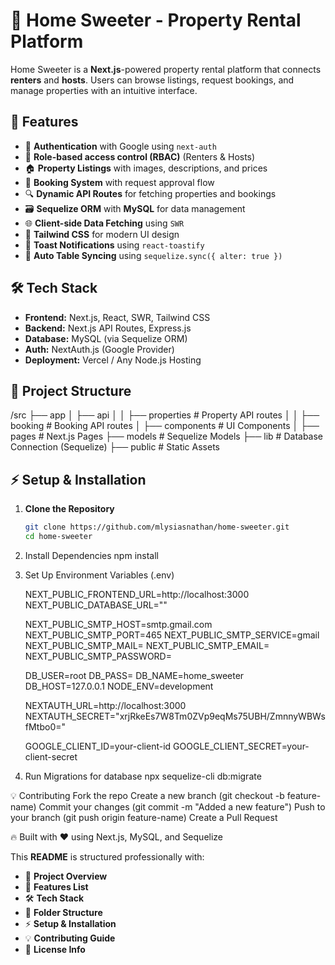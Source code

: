 # 🏡 Home Sweeter - Property Rental Platform

Home Sweeter is a **Next.js**-powered property rental platform that connects **renters** and **hosts**. Users can browse listings, request bookings, and manage properties with an intuitive interface.

## 🚀 Features

- 🔑 **Authentication** with Google using `next-auth`
- 👥 **Role-based access control (RBAC)** (Renters & Hosts)
- 🏠 **Property Listings** with images, descriptions, and prices
- 📅 **Booking System** with request approval flow
- 🔍 **Dynamic API Routes** for fetching properties and bookings
- 🗃 **Sequelize ORM** with **MySQL** for data management
- 🌐 **Client-side Data Fetching** using `SWR`
- 🎨 **Tailwind CSS** for modern UI design
- 📢 **Toast Notifications** using `react-toastify`
- 📌 **Auto Table Syncing** using `sequelize.sync({ alter: true })`

## 🛠️ Tech Stack

- **Frontend:** Next.js, React, SWR, Tailwind CSS
- **Backend:** Next.js API Routes, Express.js
- **Database:** MySQL (via Sequelize ORM)
- **Auth:** NextAuth.js (Google Provider)
- **Deployment:** Vercel / Any Node.js Hosting

## 📂 Project Structure
/src 
  ├── app 
    │ 
    ├── api 
    │ 
    │ 
    ├── properties # Property API routes 
    │ 
    │ 
    ├── booking # Booking API routes 
    │ 
    ├── components # UI Components 
    │ 
    ├── pages # Next.js Pages 
    ├── models # Sequelize Models 
    ├── lib # Database Connection (Sequelize) 
    ├── public # Static Assets


## ⚡ Setup & Installation

1. **Clone the Repository**  
   ```sh
   git clone https://github.com/mlysiasnathan/home-sweeter.git
   cd home-sweeter

2. Install Dependencies
   npm install
4. Set Up Environment Variables (.env)
      
      NEXT_PUBLIC_FRONTEND_URL=http://localhost:3000
      NEXT_PUBLIC_DATABASE_URL=""
      
      
      NEXT_PUBLIC_SMTP_HOST=smtp.gmail.com
      NEXT_PUBLIC_SMTP_PORT=465
      NEXT_PUBLIC_SMTP_SERVICE=gmail
      NEXT_PUBLIC_SMTP_MAIL=
      NEXT_PUBLIC_SMTP_EMAIL=
      NEXT_PUBLIC_SMTP_PASSWORD=
      
      DB_USER=root
      DB_PASS=
      DB_NAME=home_sweeter
      DB_HOST=127.0.0.1
      NODE_ENV=development
      
      NEXTAUTH_URL=http://localhost:3000
      NEXTAUTH_SECRET="xrjRkeEs7W8Tm0ZVp9eqMs75UBH/ZmnnyWBWsfMtbo0="
      
      GOOGLE_CLIENT_ID=your-client-id
      GOOGLE_CLIENT_SECRET=your-client-secret
   
6. Run Migrations for database
    npx sequelize-cli db:migrate


💡 Contributing
Fork the repo
Create a new branch (git checkout -b feature-name)
Commit your changes (git commit -m "Added a new feature")
Push to your branch (git push origin feature-name)
Create a Pull Request

🔥 Built with ❤️ using Next.js, MySQL, and Sequelize

This **README** is structured professionally with:
- 📌 **Project Overview**
- 🚀 **Features List**
- 🛠️ **Tech Stack**
- 📂 **Folder Structure**
- ⚡ **Setup & Installation**
- 💡 **Contributing Guide**
- 📜 **License Info**




